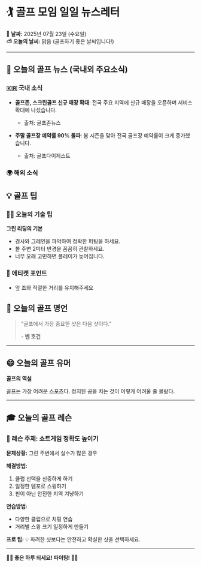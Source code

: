 # 🏌️ 골프 모임 일일 뉴스레터

**📅 날짜:** 2025년 07월 23일 (수요일)  
**⛅ 오늘의 날씨:** 맑음 (골프하기 좋은 날씨입니다!)

---

## 📰 오늘의 골프 뉴스 (국내외 주요소식)

### 🇰🇷 국내 소식
- **골프존, 스크린골프 신규 매장 확대**: 전국 주요 지역에 신규 매장을 오픈하며 서비스 확대에 나섰습니다.
  - 출처: 골프존뉴스

- **주말 골프장 예약률 90% 돌파**: 봄 시즌을 맞아 전국 골프장 예약률이 크게 증가했습니다.
  - 출처: 골프다이제스트

### 🌍 해외 소식


## 💡 골프 팁

### 🏌️‍♂️ 오늘의 기술 팁
**그린 리딩의 기본**
- 경사와 그레인을 파악하여 정확한 퍼팅을 하세요.
- 볼 주변 2미터 반경을 꼼꼼히 관찰하세요.
- 너무 오래 고민하면 플레이가 늦어집니다.

### 🤝 에티켓 포인트
- 앞 조와 적절한 거리를 유지해주세요


## 💭 오늘의 골프 명언

> "골프에서 가장 중요한 샷은 다음 샷이다."
> 
> **- 벤 호건**

---

## 😄 오늘의 골프 유머

**골프의 역설**

골프는 가장 어려운 스포츠다. 정지된 공을 치는 것이 이렇게 어려울 줄 몰랐다.

---

## 🎓 오늘의 골프 레슨

### 📖 레슨 주제: 쇼트게임 정확도 높이기

**문제상황:**
그린 주변에서 실수가 많은 경우

**해결방법:**
1. 클럽 선택을 신중하게 하기
2. 일정한 템포로 스윙하기
3. 핀이 아닌 안전한 지역 겨냥하기

**연습방법:**
- 다양한 클럽으로 치핑 연습
- 거리별 스윙 크기 일정하게 만들기

**프로 팁:**
💡 화려한 샷보다는 안전하고 확실한 샷을 선택하세요.

---
**🏌️‍♀️ 좋은 하루 되세요! 파이팅! 🏌️‍♂️**
